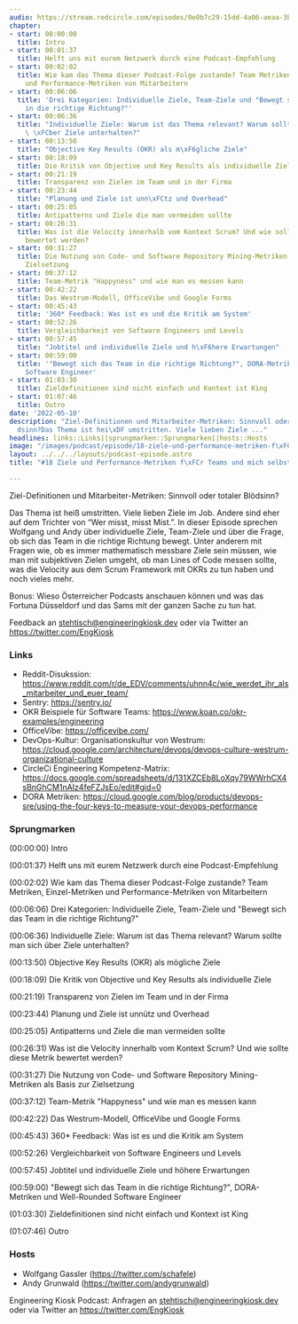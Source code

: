 ```yaml
---
audio: https://stream.redcircle.com/episodes/0e0b7c29-15dd-4a06-aeaa-3bd87ebad9aa/stream.mp3
chapter:
- start: 00:00:00
  title: Intro
- start: 00:01:37
  title: Helft uns mit eurem Netzwerk durch eine Podcast-Empfehlung
- start: 00:02:02
  title: Wie kam das Thema dieser Podcast-Folge zustande? Team Metriken, Einzel-Metriken
    und Performance-Metriken von Mitarbeitern
- start: 00:06:06
  title: 'Drei Kategorien: Individuelle Ziele, Team-Ziele und "Bewegt sich das Team
    in die richtige Richtung?"'
- start: 00:06:36
  title: "Individuelle Ziele: Warum ist das Thema relevant? Warum sollte man sich\
    \ \xFCber Ziele unterhalten?"
- start: 00:13:50
  title: "Objective Key Results (OKR) als m\xF6gliche Ziele"
- start: 00:18:09
  title: Die Kritik von Objective und Key Results als individuelle Ziele
- start: 00:21:19
  title: Transparenz von Zielen im Team und in der Firma
- start: 00:23:44
  title: "Planung und Ziele ist unn\xFCtz und Overhead"
- start: 00:25:05
  title: Antipatterns und Ziele die man vermeiden sollte
- start: 00:26:31
  title: Was ist die Velocity innerhalb vom Kontext Scrum? Und wie sollte diese Metrik
    bewertet werden?
- start: 00:31:27
  title: Die Nutzung von Code- und Software Repository Mining-Metriken als Basis zur
    Zielsetzung
- start: 00:37:12
  title: Team-Metrik "Happyness" und wie man es messen kann
- start: 00:42:22
  title: Das Westrum-Modell, OfficeVibe und Google Forms
- start: 00:45:43
  title: '360* Feedback: Was ist es und die Kritik am System'
- start: 00:52:26
  title: Vergleichbarkeit von Software Engineers und Levels
- start: 00:57:45
  title: "Jobtitel und individuelle Ziele und h\xF6here Erwartungen"
- start: 00:59:00
  title: '"Bewegt sich das Team in die richtige Richtung?", DORA-Metriken und Well-Rounded
    Software Engineer'
- start: 01:03:30
  title: Zieldefinitionen sind nicht einfach und Kontext ist King
- start: 01:07:46
  title: Outro
date: '2022-05-10'
description: "Ziel-Definitionen und Mitarbeiter-Metriken: Sinnvoll oder totaler Bl\xF6\
  dsinn?Das Thema ist hei\xDF umstritten. Viele lieben Ziele ..."
headlines: links::Links||sprungmarken::Sprungmarken||hosts::Hosts
image: "/images/podcast/episode/18-ziele-und-performance-metriken-f\xFCr-teams-und-mich-selbst.jpg"
layout: ../../../layouts/podcast-episode.astro
title: "#18 Ziele und Performance-Metriken f\xFCr Teams und mich selbst"

---
```


<p class="mb-6 text-base md:text-lg text-coolGray-500">Ziel-Definitionen und Mitarbeiter-Metriken: Sinnvoll oder totaler Blödsinn?</p><p class="mb-6 text-base md:text-lg text-coolGray-500">Das Thema ist heiß umstritten. Viele lieben Ziele im Job. Andere sind eher auf dem Trichter von “Wer misst, misst Mist.”. In dieser Episode sprechen Wolfgang und Andy über individuelle Ziele, Team-Ziele und über die Frage, ob sich das Team in die richtige Richtung bewegt. Unter anderem mit Fragen wie, ob es immer mathematisch messbare Ziele sein müssen, wie man mit subjektiven Zielen umgeht, ob man Lines of Code messen sollte, was die Velocity aus dem Scrum Framework mit OKRs zu tun haben und noch vieles mehr.</p><p class="mb-6 text-base md:text-lg text-coolGray-500">Bonus: Wieso Österreicher Podcasts anschauen können und was das Fortuna Düsseldorf und das Sams mit der ganzen Sache zu tun hat.</p><p class="mb-6 text-base md:text-lg text-coolGray-500">Feedback an </span><a class="underline hover:no-underline" style="text-decoration-line: underline;"href="mailto:stehtisch@engineeringkiosk.dev" rel="nofollow">stehtisch@engineeringkiosk.dev</a><span> oder via Twitter an </span><a class="underline hover:no-underline" style="text-decoration-line: underline;"href="https://twitter.com/EngKiosk" rel="nofollow">https://twitter.com/EngKiosk</a></p><h3 class="mb-4 text-2xl md:text-3xl font-semibold text-coolGray-800" id=links>Links</h3><ul class="list-disc px-5 mb-6 md:px-5 text-base md:text-lg text-coolGray-500" style="list-style-type: disc;"><li>Reddit-Disukssion: </span><a class="underline hover:no-underline" style="text-decoration-line: underline;"href="https://www.reddit.com/r/de_EDV/comments/uhnn4c/wie_werdet_ihr_als_mitarbeiter_und_euer_team/" rel="nofollow">https://www.reddit.com/r/de_EDV/comments/uhnn4c/wie_werdet_ihr_als_mitarbeiter_und_euer_team/</a></li><li>Sentry: </span><a class="underline hover:no-underline" style="text-decoration-line: underline;"href="https://sentry.io/" rel="nofollow">https://sentry.io/</a></li><li>OKR Beispiele für Software Teams: </span><a class="underline hover:no-underline" style="text-decoration-line: underline;"href="https://www.koan.co/okr-examples/engineering" rel="nofollow">https://www.koan.co/okr-examples/engineering</a></li><li>OfficeVibe: </span><a class="underline hover:no-underline" style="text-decoration-line: underline;"href="https://officevibe.com/" rel="nofollow">https://officevibe.com/</a></li><li>DevOps-Kultur: Organisationskultur von Westrum: </span><a class="underline hover:no-underline" style="text-decoration-line: underline;"href="https://cloud.google.com/architecture/devops/devops-culture-westrum-organizational-culture" rel="nofollow">https://cloud.google.com/architecture/devops/devops-culture-westrum-organizational-culture</a></li><li>CircleCi Engineering Kompetenz-Matrix: </span><a class="underline hover:no-underline" style="text-decoration-line: underline;"href="https://docs.google.com/spreadsheets/d/131XZCEb8LoXqy79WWrhCX4sBnGhCM1nAIz4feFZJsEo/edit#gid=0" rel="nofollow">https://docs.google.com/spreadsheets/d/131XZCEb8LoXqy79WWrhCX4sBnGhCM1nAIz4feFZJsEo/edit#gid=0</a></li><li>DORA Metriken: </span><a class="underline hover:no-underline" style="text-decoration-line: underline;"href="https://cloud.google.com/blog/products/devops-sre/using-the-four-keys-to-measure-your-devops-performance" rel="nofollow">https://cloud.google.com/blog/products/devops-sre/using-the-four-keys-to-measure-your-devops-performance</a></li></ul><h3 class="mb-4 text-2xl md:text-3xl font-semibold text-coolGray-800" id=sprungmarken>Sprungmarken</h3><p class="mb-6 text-base md:text-lg text-coolGray-500">(00:00:00) Intro</p><p class="mb-6 text-base md:text-lg text-coolGray-500">(00:01:37) Helft uns mit eurem Netzwerk durch eine Podcast-Empfehlung</p><p class="mb-6 text-base md:text-lg text-coolGray-500">(00:02:02) Wie kam das Thema dieser Podcast-Folge zustande? Team Metriken, Einzel-Metriken und Performance-Metriken von Mitarbeitern</p><p class="mb-6 text-base md:text-lg text-coolGray-500">(00:06:06) Drei Kategorien: Individuelle Ziele, Team-Ziele und &#34;Bewegt sich das Team in die richtige Richtung?&#34;</p><p class="mb-6 text-base md:text-lg text-coolGray-500">(00:06:36) Individuelle Ziele: Warum ist das Thema relevant? Warum sollte man sich über Ziele unterhalten?</p><p class="mb-6 text-base md:text-lg text-coolGray-500">(00:13:50) Objective Key Results (OKR) als mögliche Ziele</p><p class="mb-6 text-base md:text-lg text-coolGray-500">(00:18:09) Die Kritik von Objective und Key Results als individuelle Ziele</p><p class="mb-6 text-base md:text-lg text-coolGray-500">(00:21:19) Transparenz von Zielen im Team und in der Firma</p><p class="mb-6 text-base md:text-lg text-coolGray-500">(00:23:44) Planung und Ziele ist unnütz und Overhead</p><p class="mb-6 text-base md:text-lg text-coolGray-500">(00:25:05) Antipatterns und Ziele die man vermeiden sollte</p><p class="mb-6 text-base md:text-lg text-coolGray-500">(00:26:31) Was ist die Velocity innerhalb vom Kontext Scrum? Und wie sollte diese Metrik bewertet werden?</p><p class="mb-6 text-base md:text-lg text-coolGray-500">(00:31:27) Die Nutzung von Code- und Software Repository Mining-Metriken als Basis zur Zielsetzung</p><p class="mb-6 text-base md:text-lg text-coolGray-500">(00:37:12) Team-Metrik &#34;Happyness&#34; und wie man es messen kann</p><p class="mb-6 text-base md:text-lg text-coolGray-500">(00:42:22) Das Westrum-Modell, OfficeVibe und Google Forms</p><p class="mb-6 text-base md:text-lg text-coolGray-500">(00:45:43) 360* Feedback: Was ist es und die Kritik am System</p><p class="mb-6 text-base md:text-lg text-coolGray-500">(00:52:26) Vergleichbarkeit von Software Engineers und Levels</p><p class="mb-6 text-base md:text-lg text-coolGray-500">(00:57:45) Jobtitel und individuelle Ziele und höhere Erwartungen</p><p class="mb-6 text-base md:text-lg text-coolGray-500">(00:59:00) &#34;Bewegt sich das Team in die richtige Richtung?&#34;, DORA-Metriken und Well-Rounded Software Engineer</p><p class="mb-6 text-base md:text-lg text-coolGray-500">(01:03:30) Zieldefinitionen sind nicht einfach und Kontext ist King</p><p class="mb-6 text-base md:text-lg text-coolGray-500">(01:07:46) Outro</p><h3 class="mb-4 text-2xl md:text-3xl font-semibold text-coolGray-800" id=hosts>Hosts</h3><ul class="list-disc px-5 mb-6 md:px-5 text-base md:text-lg text-coolGray-500" style="list-style-type: disc;"><li>Wolfgang Gassler (</span><a class="underline hover:no-underline" style="text-decoration-line: underline;"href="https://twitter.com/schafele" rel="nofollow">https://twitter.com/schafele</a><span>)</li><li>Andy Grunwald (</span><a class="underline hover:no-underline" style="text-decoration-line: underline;"href="https://twitter.com/andygrunwald" rel="nofollow">https://twitter.com/andygrunwald</a><span>)</li></ul><p class="mb-6 text-base md:text-lg text-coolGray-500">Engineering Kiosk Podcast: Anfragen an </span><a class="underline hover:no-underline" style="text-decoration-line: underline;"href="http://stehtisch@engineeringkiosk.dev" rel="nofollow">stehtisch@engineeringkiosk.dev</a><span> oder via Twitter an </span><a class="underline hover:no-underline" style="text-decoration-line: underline;"href="https://twitter.com/EngKiosk" rel="nofollow">https://twitter.com/EngKiosk</a></p>